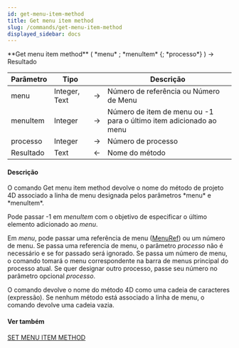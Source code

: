 ```yaml
---
id: get-menu-item-method
title: Get menu item method
slug: /commands/get-menu-item-method
displayed_sidebar: docs
---
```


<!--REF #_command_.Get menu item method.Syntax-->**Get menu item method** ( *menu* ; *menuItem* {; *processo*} ) -> Resultado<!-- END REF-->
<!--REF #_command_.Get menu item method.Params-->
| Parâmetro | Tipo |  | Descrição |
| --- | --- | --- | --- |
| menu | Integer, Text | &#8594;  | Número de referência ou Número de Menu |
| menuItem | Integer | &#8594;  | Número de item de menu ou -1 para o último item adicionado ao menu |
| processo | Integer | &#8594;  | Número de processo |
| Resultado | Text | &#8592; | Nome do método |

<!-- END REF-->

#### Descrição 

<!--REF #_command_.Get menu item method.Summary-->O comando Get menu item method devolve o nome do método de projeto 4D associado a linha de menu designada pelos parâmetros *menu* e *menuItem*.<!-- END REF--> 

Pode passar -1 em *menuItem* com o objetivo de especificar o último elemento adicionado ao *menu*.

Em *menu*, pode passar uma referência de menu ([MenuRef](# "Unique ID (16-character alphanumeric) of a menu")) ou um número de menu. Se passa uma referencia de menu, o parâmetro *processo* não é necessário e se for passado será ignorado. Se passa um número de menu, o comando tomará o menu correspondente na barra de menus principal do processo atual. Se quer designar outro processo, passe seu número no parâmetro opcional *processo*.

O comando devolve o nome do método 4D como uma cadeia de caracteres (expressão). Se nenhum método está associado a linha de menu, o comando devolve uma cadeia vazia.

#### Ver também 

[SET MENU ITEM METHOD](set-menu-item-method.md)  